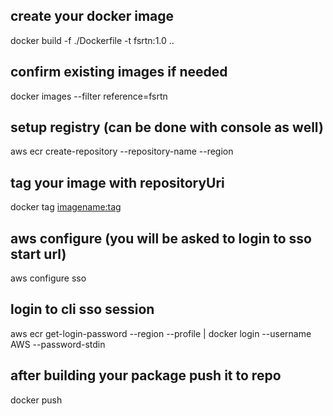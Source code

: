 ## create your docker image

docker build -f ./Dockerfile -t fsrtn:1.0 ..

## confirm existing images if needed

docker images --filter reference=fsrtn

## setup registry (can be done with console as well)

aws ecr create-repository --repository-name <name> --region <region>

## tag your image with repositoryUri

docker tag <imagename:tag> <repository-uri>

## aws configure (you will be asked to login to sso start url)

aws configure sso

## login to cli sso session

aws ecr get-login-password --region <region> --profile <profile> | docker login --username AWS --password-stdin <your registry>

## after building your package push it to repo

docker push <repository-uri>
